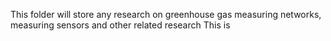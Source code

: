 This folder will store any research on greenhouse gas measuring networks, measuring sensors and other related research
This is 
